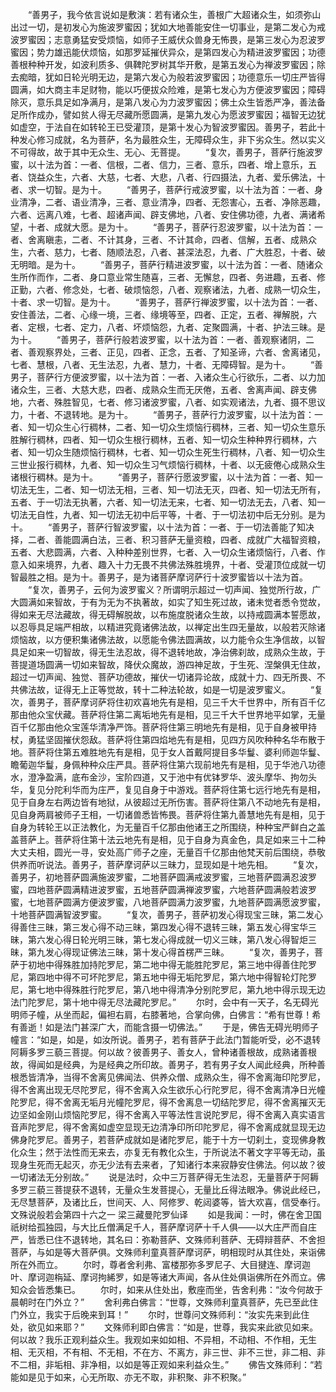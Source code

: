<!-- { "loadSidebar": true } -->
　　“善男子，我今依言说如是敷演：若有诸众生，善根广大超诸众生，如须弥山出过一切，是初发心为施波罗蜜因；犹如大地善能安住一切事业，是第二发心为戒波罗蜜因；志意勇猛安受烦恼，如师子王威伏众兽身无怖畏，是第三发心为忍波罗蜜因；势力雄迅能伏烦恼，如那罗延摧伏异众，是第四发心为精进波罗蜜因；功德善根种种开发，如波利质多、俱鞞陀罗树其华开敷，是第五发心为禅波罗蜜因；除去痴暗，犹如日轮光明无边，是第六发心为般若波罗蜜因；功德意乐一切庄严皆得圆满，如大商主丰足财物，能以巧便拔众险难，是第七发心为方便波罗蜜因；障碍除灭，意乐具足如净满月，是第八发心为力波罗蜜因；佛土众生皆悉严净，善法备足所作成办，譬如贫人得无尽藏所愿圆满，是第九发心为愿波罗蜜因；福智无边犹如虚空，于法自在如转轮王已受灌顶，是第十发心为智波罗蜜因。善男子，若此十种发心修习成就，名为菩萨，名为最胜众生，无障碍众生，非下劣众生。然以实义不可得故，故于其中无众生、无心、无菩提。
　　“复次，善男子，菩萨行施波罗蜜，以十法为首：一者、信根，二者、信力，三者、意乐，四者、增上意乐，五者、饶益众生，六者、大慈，七者、大悲，八者、行四摄法，九者、爱乐佛法，十者、求一切智。是为十。
　　“善男子，菩萨行戒波罗蜜，以十法为首：一者、身业清净，二者、语业清净，三者、意业清净，四者、无怨害心，五者、净除恶趣，六者、远离八难，七者、超诸声闻、辟支佛地，八者、安住佛功德，九者、满诸希望，十者、成就大愿。是为十。
　　“善男子，菩萨行忍波罗蜜，以十法为首：一者、舍离瞋恚，二者、不计其身，三者、不计其命，四者、信解，五者、成熟众生，六者、慈力，七者、随顺法忍，八者、甚深法忍，九者、广大胜忍，十者、破无明暗。是为十。
　　“善男子，菩萨行精进波罗蜜，以十法为首：一者、随诸众生所作而作，二者、身口意业常生随喜，三者、无懈怠，四者、务进趣，五者、修正勤，六者、修念处，七者、破烦恼怨，八者、观察诸法，九者、成熟一切众生，十者、求一切智。是为十。
　　“善男子，菩萨行禅波罗蜜，以十法为首：一者、安住善法，二者、心缘一境，三者、缘境等至，四者、正定，五者、禅解脱，六者、定根，七者、定力，八者、坏烦恼怨，九者、定聚圆满，十者、护法三昧。是为十。
　　“善男子，菩萨行般若波罗蜜，以十法为首：一者、善观察诸阴，二者、善观察界处，三者、正见，四者、正念，五者、了知圣谛，六者、舍离诸见，七者、慧根，八者、无生法忍，九者、慧力，十者、无障碍智。是为十。
　　“善男子，菩萨行方便波罗蜜，以十法为首：一者、入诸众生心行欲乐，二者、以力加诸众生，三者、大慈大悲，四者、成熟众生而无厌倦，五者、舍离声闻、辟支佛地，六者、殊胜智见，七者、修习诸波罗蜜，八者、如实观诸法，九者、摄不思议力，十者、不退转地。是为十。
　　“善男子，菩萨行力波罗蜜，以十法为首：一者、知一切众生心行稠林，二者、知一切众生烦恼行稠林，三者、知一切众生意乐胜解行稠林，四者、知一切众生根行稠林，五者、知一切众生种种界行稠林，六者、知一切众生随烦恼行稠林，七者、知一切众生死生行稠林，八者、知一切众生三世业报行稠林，九者、知一切众生习气烦恼行稠林，十者、以无疲倦心成熟众生诸根行稠林。是为十。
　　“善男子，菩萨行愿波罗蜜，以十法为首：一者、知一切法无生，二者、知一切法无相，三者、知一切法无灭，四者、知一切法无所有，五者、于一切法无执著，六者、知一切法无来，七者、知一切法无去，八者、知一切法无自性，九者、知一切法无初中后平等，十者、于一切法初中后无分别。是为十。
　　“善男子，菩萨行智波罗蜜，以十法为首：一者、于一切法善能了知决择，二者、善能圆满白法，三者、积习菩萨无量资粮，四者、成就广大福智资粮，五者、大悲圆满，六者、入种种差别世界，七者、入一切众生诸烦恼行，八者、作意入如来境界，九者、趣入十力无畏不共佛法殊胜境界，十者、受灌顶位成就一切智最胜之相。是为十。善男子，是为诸菩萨摩诃萨行十波罗蜜皆以十法为首。
　　“复次，善男子，云何为波罗蜜义？所谓明示超过一切声闻、独觉所行故，广大圆满如来智故，于有为无为不执著故，如实了知生死过故，诸未觉者悉令觉故，得如来无尽法藏故，得无碍解脱故，以布施度脱诸众生故，以持戒圆满本誓愿故，以忍辱具足端严相故，以精进究竟诸佛法故，以禅定出生四无量故，以般若灭除诸烦恼故，以方便积集诸佛法故，以愿能令佛法圆满故，以力能令众生净信故，以智具足如来一切智故，得无生法忍故，得不退转地故，净治佛刹故，成熟众生故，于菩提道场圆满一切如来智故，降伏众魔故，游四神足故，于生死、涅槃俱无住故，超过一切声闻、独觉、菩萨功德故，摧伏一切诸异论故，成就十力、四无所畏、不共佛法故，证得无上正等觉故，转十二种法轮故，如是一切是波罗蜜义。
　　“复次，善男子，菩萨摩诃萨将住初欢喜地先有是相，见三千大千世界中，所有百千亿那由他众宝伏藏。菩萨将住第二离垢地先有是相，见三千大千世界地平如掌，无量百千亿那由他众宝莲华清净严饰。菩萨将住第三明地先有是相，见于自身被甲持杖，勇猛坚固摧伏怨敌。菩萨将住第四焰地先有是相，见四方风吹种种名华布散于地。菩萨将住第五难胜地先有是相，见于女人首戴阿提目多华鬘、婆利师迦华鬘、瞻葡迦华鬘，身佩种种众庄严具。菩萨将住第六现前地先有是相，见于华池八功德水，澄净盈满，底布金沙，宝阶四道，又于池中有优钵罗华、波头摩华、拘勿头华，复见分陀利华而为庄严，复见自身于中游戏。菩萨将住第七远行地先有是相，见于自身左右两边皆有地狱，从彼超过无所伤害。菩萨将住第八不动地先有是相，见自身两肩被师子王相，一切诸兽悉皆怖畏。菩萨将住第九善慧地先有是相，见于自身为转轮王以正法教化，为无量百千亿那由他诸王之所围绕，种种宝严鲜白之盖盖菩萨上。菩萨将住第十法云地先有是相，见于自身为真金色，具足如来三十二种大丈夫相，圆光一寻，安处高广师子之座，无量百千亿那由他梵天前后围绕，恭敬供养而听说法。善男子，菩萨摩诃萨以三昧力，显现如是十地先相。
　　“复次，善男子，初地菩萨圆满施波罗蜜，二地菩萨圆满戒波罗蜜，三地菩萨圆满忍波罗蜜，四地菩萨圆满精进波罗蜜，五地菩萨圆满禅波罗蜜，六地菩萨圆满般若波罗蜜，七地菩萨圆满方便波罗蜜，八地菩萨圆满力波罗蜜，九地菩萨圆满愿波罗蜜，十地菩萨圆满智波罗蜜。
　　“复次，善男子，菩萨初发心得现宝三昧，第二发心得善住三昧，第三发心得不动三昧，第四发心得不退转三昧，第五发心得宝华三昧，第六发心得日轮光明三昧，第七发心得成就一切义三昧，第八发心得智炬三昧，第九发心得现证佛法三昧，第十发心得首楞严三昧。
　　“复次，善男子，菩萨于初地中得殊胜加持陀罗尼，第二地中得无能胜陀罗尼，第三地中得善住陀罗尼，第四地中得不可坏陀罗尼，第五地中得无垢陀罗尼，第六地中得智轮灯陀罗尼，第七地中得殊胜行陀罗尼，第八地中得清净分别陀罗尼，第九地中得示现无边法门陀罗尼，第十地中得无尽法藏陀罗尼。”
　　尔时，会中有一天子，名无碍光明师子幢，从坐而起，偏袒右肩，右膝著地，合掌向佛，白佛言：“希有世尊！希有善逝！如是法门甚深广大，而能含摄一切佛法。”
　　于是，佛告无碍光明师子幢言：“如是，如是，如汝所说。善男子，若有菩萨于此法门暂能听受，必不退转阿耨多罗三藐三菩提。何以故？彼善男子、善女人，曾种诸善根故，成熟诸善根故，得闻如是经典，为是经典之所印故。善男子，若有男子女人闻此经典，所种善根悉皆清净，当得不舍离见佛闻法、供养众僧、成熟众生，得不舍离海印陀罗尼，得不舍离出现无尽陀罗尼，得不舍离入众生欲乐心行陀罗尼，得不舍离清净日光幢陀罗尼，得不舍离无垢月光幢陀罗尼，得不舍离息一切结陀罗尼，得不舍离摧灭无边坚如金刚山烦恼陀罗尼，得不舍离入平等法性言说陀罗尼，得不舍离入真实语言音声陀罗尼，得不舍离如虚空显现无边清净印所印陀罗尼，得不舍离成就显现无边佛身陀罗尼。善男子，若菩萨成就如是诸陀罗尼，能于十方一切刹土，变现佛身教化众生；然于法性而无来去，亦复无有教化众生，于所说法不著文字平等无动，虽现身生死而无起灭，亦无少法有去来者，了知诸行本来寂静安住佛法。何以故？彼一切诸法无分别故。”
　　说是法时，众中三万菩萨得无生法忍，无量菩萨于阿耨多罗三藐三菩提获不退转，无量众生发菩提心，无量比丘得法眼净。佛说此经已，无尽慧菩萨，及诸比丘，世间天、人、阿修罗、乾闼婆等，皆大欢喜，信受奉行。文殊说般若会第四十六之一
梁三藏曼陀罗仙译
　　如是我闻：一时，佛在舍卫国祇树给孤独园，与大比丘僧满足千人，菩萨摩诃萨十千人俱——以大庄严而自庄严，皆悉已住不退转地，其名曰：弥勒菩萨、文殊师利菩萨、无碍辩菩萨、不舍担菩萨，与如是等大菩萨俱。文殊师利童真菩萨摩诃萨，明相现时从其住处，来诣佛所在外而立。
　　尔时，尊者舍利弗、富楼那弥多罗尼子、大目揵连、摩诃迦叶、摩诃迦栴延、摩诃拘絺罗，如是等诸大声闻，各从住处俱诣佛所在外而立。佛知众会皆悉集已。
　　尔时，如来从住处出，敷座而坐，告舍利弗：“汝今何故于晨朝时在门外立？”
　　舍利弗白佛言：“世尊，文殊师利童真菩萨，先已至此住门外立，我实于后晚来到耳！”
　　尔时，世尊问文殊师利：“汝实先来到此住处，欲见如来耶？”
　　文殊师利即白佛言：“如是，世尊，我实来此欲见如来。何以故？我乐正观利益众生。我观如来如如相、不异相，不动相、不作相，无生相、无灭相，不有相、不无相，不在方、不离方，非三世、非不三世，非二相、非不二相，非垢相、非净相，以如是等正观如来利益众生。”
　　佛告文殊师利：“若能如是见于如来，心无所取、亦无不取，非积聚、非不积聚。”
